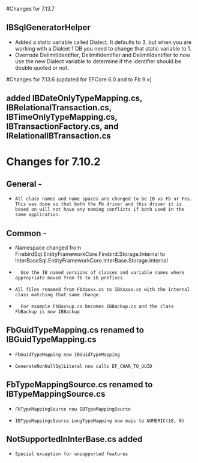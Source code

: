 #Changes for 7.13.7

## IBSqlGeneratorHelper
*  Added a static variable called Dialect.  It defaults to 3, but when you are working with a Dialcet 1 DB you need to change that static variable to 1.
*  Overrode DelimitIdentifier, DelimitIdentifier and DelimitIdentifier to now use the new Dialect variable to determine if the identifier should be double quoted or not.

#Changes for 7.13.6 (updated for EFCore 6.0 and to Fb 9.x) 

## added IBDateOnlyTypeMapping.cs, IBRelationalTransaction.cs, IBTimeOnlyTypeMapping.cs, IBTransactionFactory.cs, and IRelationalIBTransaction.cs

# Changes for 7.10.2 

##  General - 
*	  All class names and name spaces are changed to be IB vs Fb or Fes.  This was done so that both the Fb driver and this driver it is based on will not have any naming conflicts if both used in the same application.

##  Common -
*    Namespace changed from FirebirdSql.EntityFrameworkCore.Firebird.Storage.Internal to InterBaseSql.EntityFrameworkCore.InterBase.Storage.Internal
*		Use the IB named versions of classes and variable names where appropriate moved from fb to ib prefixes.
		
*	  All files renamed from FbXxxxx.cs to IBXxxxx.cs with the internal class matching that same change.  
*	    For example FbBackup.cs becomes IBBackup.cs and the class FbBackup is now IBBackup

##  FbGuidTypeMapping.cs renamed to IBGuidTypeMapping.cs
*	  FbGuidTypeMapping now IBGuidTypeMapping
*	  GenerateNonNullSqlLiteral now calls EF_CHAR_TO_UUID
			
##	FbTypeMappingSource.cs renamed to IBTypeMappingSource.cs
*	  FbTypeMappingSource now IBTypeMappingSource
*	  IBTypeMappingsSource LongTypeMapping now maps to NUMERIC(18, 0)
 
##  NotSupportedInInterBase.cs added
*	  Special exception for unsupported features
		
